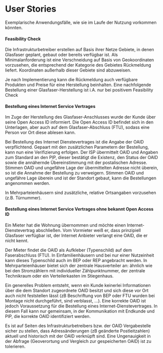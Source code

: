# User Stories

Exemplarische Anwendungsfälle, wie sie im Laufe der Nutzung vorkommen könnten.

#### Feasibility Check
Die Infrastrukturbetreiber erstellen auf Basis ihrer Netze Gebiete, in denen Glasfaser geplant, gebaut oder bereits verfügbar ist. Als Minimalanforderung ist eine Verschneidung auf Basis von Geokoordinaten vorzusehen, die entsprechend der Kategorie des Gebietes Rückmeldung liefert. Koordinaten außerhalb dieser Gebiete sind abzuweisen.

Je nach Implementierung kann die Rückmeldung auch verfügbare Produkten und Preise für eine Herstellung beinhalten. Eine nachfolgende Bestellung einer Glasfaser-Herstellung ist i.A. nur bei positivem Feasibility Check

#### Bestellung eines Internet Service Vertrages
Im Zuge der Herstellung des Glasfaser-Anschlusses wurde der Kunde über seine Open Access ID informiert. Die Open Access ID befindet sich in den Unterlagen, aber auch auf dem Glasfaser-Abschluss (FTU), sodass eine Person vor Ort diese ablesen kann.

Bei Bestellung des Internet Dienstevertrages ist die Angabe der OAID verpflichtend. Gepaart mit den zusätzlichen Parametern der Bestellung, kann nun eine Verifizierung erfolgen. Der ISP übermittelt OAID und Angaben zum Standard an den PIP, dieser bestätigt die Existenz, den Status der OAID sowie die  annähernde Übereinstimmung mit der postalischen Adresse. Stimmen OAID und ungefähre Lage der übermittelten Adresse nicht überein, so ist die Annahme der Bestellung zu verweigern. Stimmen OAID und ungefähre Lage überein und ist der Standort gebaut, kann die Bestellungen angenommen werden.

In Mehrparteienhäusern sind zusätzliche, relative Ortsangaben vorzusehen (z.B. Türnummer).


#### Bestellung eines Internet Service Vertrages ohne bekannt Open Access ID
Ein Mieter hat die Wohnung übernommen und möchte einen Internet-Dienstevertrag abschließen. Vom Vormieter weiß er, dass prinzipiell Glasfaser verfügbar ist, der Internet Anbieter verlangt eine OAID, die er nicht kennt.

Der Mieter findet die OAID als Aufkleber (Typenschild) auf dem Faserabschluss (FTU). In Einfamilienhäusern und bei nur einer Nutzeinheit kann dieses Typenschild auch im BEP oder REP angebracht werden. In Mehrparteienhäuser bietet sich der zentrale Hausverteiler an: ähnlich wie bei den Stromzählern mit individueller Zählpunktnummer, der zentrale Technikraum oder ein Verteilerkasten im Stiegenhaus.

Ein generelles Problem entsteht, wenn ein Kunde keinerlei Informationen über die dem Standort zugeordnete OAID besitzt und sich diese vor Ort auch nicht feststellen lässt (zB Beschriftung von BEP oder FTU wurden bei Montage nicht durchgeführt, sind verblasst, ...). Eine korrekte OAID ist jedoch Voraussetzung für die Bestellung eines Internet-Dienstevertrages. In diesem Fall kann nur gemeinsam, in der Kommunikation mit Endkunde und PIP, die korrekte OAID identifiziert werden.

Es ist auf Seiten des Infrastrukturbetreibers bzw. der OAID Vergabestelle sicher zu stellen, dass Adressänderungen (zB geänderte Postleitzahlen) aktuell und historisch mit der OAID verknüpft sind. Eine Ungenauigkeit in der Abfrage (Geoverortung und Vergleich zur gespeicherten OAID) ist zu tolerieren.

